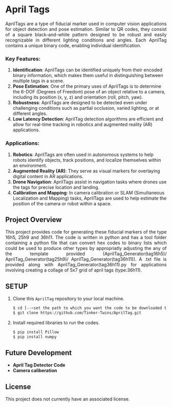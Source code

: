# April Tags

<p align="justify">
AprilTags are a type of fiducial marker used in computer vision applications for object detection and pose estimation. Similar to QR codes, they consist of a square black-and-white pattern designed to be robust and easily recognizable in different lighting conditions and angles. Each AprilTag contains a unique binary code, enabling individual identification.
</p>

### Key Features:

1. **Identification**: AprilTags can be identified uniquely from their encoded binary information, which makes them useful in distinguishing between multiple tags in a scene.
2. **Pose Estimation**: One of the primary uses of AprilTags is to determine the 6-DOF (Degrees of Freedom) pose of an object relative to a camera, including its position (x, y, z) and orientation (roll, pitch, yaw).
3. **Robustness**: AprilTags are designed to be detected even under challenging conditions such as partial occlusion, varied lighting, or at different angles.
4. **Low Latency Detection**: AprilTag detection algorithms are efficient and allow for real-time tracking in robotics and augmented reality (AR) applications.
   
### Applications:

1. **Robotics**: AprilTags are often used in autonomous systems to help robots identify objects, track positions, and localize themselves within an environment.
2. **Augmented Reality (AR)**: They serve as visual markers for overlaying digital content in AR applications.
3. **Drone Navigation**: AprilTags assist in navigation tasks where drones use the tags for precise location and landing.
4. **Calibration and Mapping**: In camera calibration or SLAM (Simultaneous Localization and Mapping) tasks, AprilTags are used to help estimate the position of the camera or robot within a space.

## Project Overview
<p align="justify">
This project provides code for generating these fiducial markers of the type 16h5, 25h9 and 36h11. The code is written in python and  has a tool folder containing a python file that can convert hex codes to binary lists which could be used to produce other types by appropriatly adjusting the any of the template provided (AprilTag_Generator(tag16h5)/ AprilTag_Generator(tag25h9)/ AprilTag_Generator(tag36h11)). A .txt file is provided along with AprilTag_Generator(tag36h11).py for applications involving creating a collage of 5x7 grid of april tags (type:36h11).
</p>

## SETUP

1. Clone this `AprilTag` repository to your local machine.

    ```bash
    $ cd [-->set the path to which you want the code to be downloaded to<--]
    $ git clone https://github.com/Tinker-Twins/AprilTag.git
    ```
2. Install required libraries to run the codes.

    ```bash
    $ pip install Pillow
    $ pip install numpy
    ```

## Future Development

- **April Tag Detector Code**
- **Camera caliberation**


## License

This project does not currently have an associated license.
